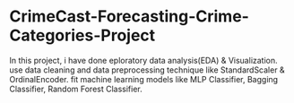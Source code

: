 # CrimeCast-Forecasting-Crime-Categories-Project
In this project, i have done eploratory data analysis(EDA) & Visualization.
use data cleaning and data preprocessing technique like StandardScaler & OrdinalEncoder.
fit machine learning models like MLP Classifier, Bagging Classifier, Random Forest Classifier.
